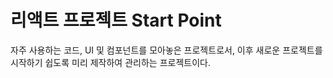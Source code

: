 # 리액트 프로젝트 Start Point

자주 사용하는 코드, UI 및 컴포넌트를 모아놓은 프로젝트로서, 이후 새로운 프로젝트를 시작하기 쉽도록 미리 제작하여 관리하는 프로젝트이다.
